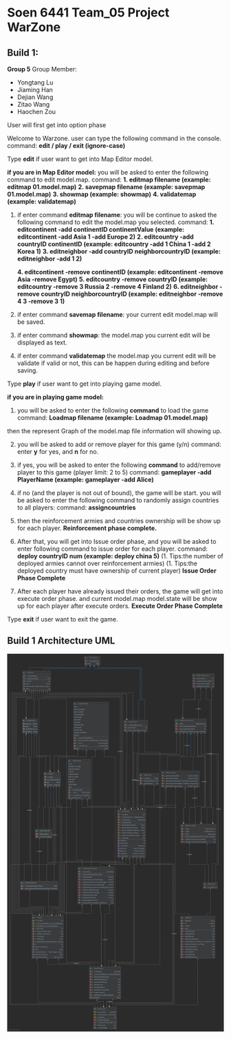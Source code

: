 # Soen 6441 Team_05 Project WarZone
## Build 1:

**Group 5**
Group Member:
- Yongtang Lu
- Jiaming Han
- Dejian Wang
- Zitao Wang
- Haochen Zou


User will first get into option phase

 Welcome to Warzone.
user can type the following command in the console.
command: **edit / play / exit  (ignore-case)**

Type **edit** if user  want to get into Map Editor model.
 
 **if you are in Map Editor model:**
 you will be asked to enter the following command to edit model.map. 
 command: **1. editmap filename     (example: editmap 01.model.map)**
          **2. savepmap filename    (example: savepmap 01.model.map)**
          **3. showmap              (example: showmap)**
          **4. validatemap          (example: validatemap)**
          
 1. if enter command **editmap filename**: you will be continue to asked the following command to edit the model.map you selected.
command: **1. editcontinent -add continentID continentValue (example: editcontinent -add Asia 1 -add Europe 2)**
         **2. editcountry -add countryID continentID (example: editcountry -add 1 China 1 -add 2 Korea 1)**
         **3. editneighbor -add countryID neighborcountryID (example: editneighbor -add 1 2)**
          
    **4. editcontinent -remove continentID  (example: editcontinent -remove Asia -remove Egypt)**
    **5. editcountry -remove countryID  (example: editcountry -remove 3 Russia 2 -remove 4 Finland 2)**
    **6. editneighbor -remove countryID neighborcountryID (example: editneighbor -remove 4 3 -remove 3 1)**
 
 2. if enter command **savemap filename**: your current edit model.map will be saved.
 
 3. if enter command **showmap**: the model.map you current edit will be displayed as text.
 
 4. if enter command **validatemap** the model.map you current edit will be validate if valid or not, this can be happen during editing and before saving. 
 
 
 Type **play** if user  want to get into playing game model.
 
 **if you are in playing game model:**

 
1. you will be asked to enter the following **command** to load the game
  command: **Loadmap filename   (example: Loadmap 01.model.map)**
  
 then the represent Graph of the model.map file information will showing up.

2. you will be asked to add or remove player for this game (y/n)
  command: enter **y** for yes, and **n** for no.

3. if yes, you will be asked to enter the following **command** to add/remove player to this game (player limit: 2 to 5)
  command: **gameplayer -add PlayerName   (example: gameplayer -add Alice)**

4. if no (and the player is not out of bound),  the game will be start. you will be asked to enter the following command to randomly assign countries to all players:
  command: **assigncountries**
 
5. then the reinforcement armies and countries ownership will be show up for each player. 
**Reinforcement phase complete.**

6. After that, you will get into Issue order phase, and you will be asked to enter following command to issue order for each player.
  command: **deploy countryID num   (example: deploy china 5)**
  (1. Tips:the number of deployed armies cannot over reinforcement armies)
  (1. Tips:the deployed country must have ownership of current player)
 **Issue Order Phase Complete**
 
7. After each player have already issued their orders, the game will get into execute order phase. and current model.map model.state will be show up for each player after execute orders.
 **Execute Order Phase Complete**
 
 
 Type **exit** if user  want to exit the game.
 
## Build 1 Architecture UML
 ![Build1](classesuml/project.png)
